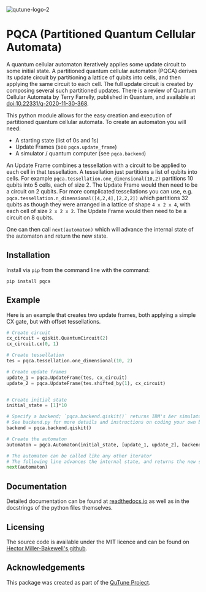 ![qutune-logo-2](https://user-images.githubusercontent.com/46610354/118358892-c9b94f80-b578-11eb-8e3b-2ffdb783e2c4.png)

# PQCA (Partitioned Quantum Cellular Automata)

A quantum cellular automaton iteratively applies some update circuit to some initial state.
A partitioned quantum cellular automaton (PQCA) derives its update circuit by partitioning
a lattice of qubits into cells, and then applying the same circuit to each cell.
The full update circuit is created by composing several such partitioned updates.
There is a review of Quantum Cellular Automata by Terry Farrelly, published in Quantum, and available at [doi:10.22331/q-2020-11-30-368](https://doi.org/10.22331/q-2020-11-30-368).

This python module allows for the easy creation and execution of partitioned quantum cellular automata.
To create an automaton you will need:
 - A starting state (list of 0s and 1s)
 - Update Frames (see `pqca.update_frame`)
 - A simulator / quantum computer (see `pqca.backend`)

An Update Frame combines a tessellation with a circuit to be applied
to each cell in that tessellation.
A tessellation just partitions a list of qubits into cells. For example
`pqca.tessellation.one_dimensional(10,2)`
partitions 10 qubits into 5 cells, each of size 2.
The Update Frame would then need to be a circuit on 2 qubits.
For more complicated tessellations you can use, e.g.
`pqca.tessellation.n_dimensional([4,2,4],[2,2,2])`
which partitions 32 qubits as though they were arranged in a lattice
of shape `4 x 2 x 4`, with each cell of size `2 x 2 x 2`.
The Update Frame would then need to be a circuit on 8 qubits.

One can then call `next(automaton)` which will advance the internal state of the automaton and return the new state.

## Installation

Install via `pip` from the command line with the command:
```
pip install pqca
```

## Example

Here is an example that creates two update frames,
both applying a simple CX gate, but with offset tessellations.
```python
# Create circuit
cx_circuit = qiskit.QuantumCircuit(2)
cx_circuit.cx(0, 1)

# Create tessellation
tes = pqca.tessellation.one_dimensional(10, 2)

# Create update frames
update_1 = pqca.UpdateFrame(tes, cx_circuit)
update_2 = pqca.UpdateFrame(tes.shifted_by(1), cx_circuit)


# Create initial state
initial_state = [1]*10

# Specify a backend; `pqca.backend.qiskit()` returns IBM's Aer simulator by default
# See backend.py for more details and instructions on coding your own backend
backend = pqca.backend.qiskit()

# Create the automaton
automaton = pqca.Automaton(initial_state, [update_1, update_2], backend)

# The automaton can be called like any other iterator
# The following line advances the internal state, and returns the new state
next(automaton)
```

## Documentation

Detailed documentation can be found at [readthedocs.io](https://partitioned-quantum-cellular-automata.readthedocs.io/en/latest/) as well as
in the docstrings of the python files themselves.

## Licensing

The source code is available under the MIT licence and can be found
on [Hector Miller-Bakewell's github](https://github.com/hmillerbakewell/partitioned-quantum-cellular-automata).

## Acknowledgements

This package was created as part of the [QuTune Project](https://iccmr-quantum.github.io/).

